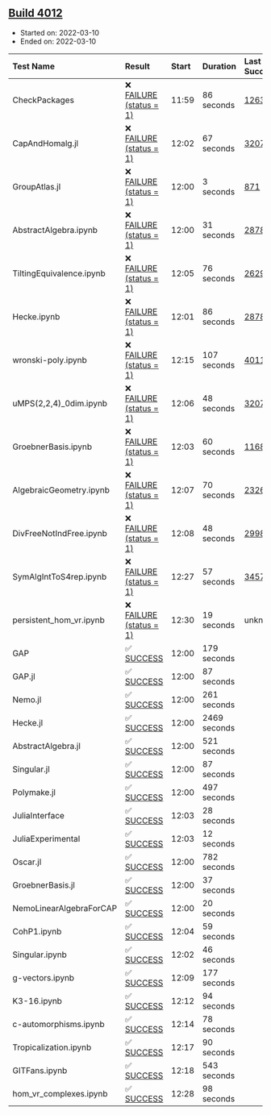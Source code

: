 ## [Build 4012](https://oscarci.mathematik.uni-kl.de/job/oscar-stable/4012/)

* Started on: 2022-03-10
* Ended on: 2022-03-10

| Test Name    | Result | Start | Duration | Last Success | First Failure |
|:-------------|:-------|:------|:---------|:-------------|:--------------|
| CheckPackages | ❌ [FAILURE (status = 1)](https://oscarci.mathematik.uni-kl.de/job/oscar-stable/4012/artifact/logs/build-4012/CheckPackages.log) | 11:59 | 86 seconds | [1263](https://oscarci.mathematik.uni-kl.de/job/oscar-stable/1263/) | [1264](https://oscarci.mathematik.uni-kl.de/job/oscar-stable/1264/) |
| CapAndHomalg.jl | ❌ [FAILURE (status = 1)](https://oscarci.mathematik.uni-kl.de/job/oscar-stable/4012/artifact/logs/build-4012/CapAndHomalg.jl.log) | 12:02 | 67 seconds | [3207](https://oscarci.mathematik.uni-kl.de/job/oscar-stable/3207/) | [3208](https://oscarci.mathematik.uni-kl.de/job/oscar-stable/3208/) |
| GroupAtlas.jl | ❌ [FAILURE (status = 1)](https://oscarci.mathematik.uni-kl.de/job/oscar-stable/4012/artifact/logs/build-4012/GroupAtlas.jl.log) | 12:00 | 3 seconds | [871](https://oscarci.mathematik.uni-kl.de/job/oscar-stable/871/) | [872](https://oscarci.mathematik.uni-kl.de/job/oscar-stable/872/) |
| AbstractAlgebra.ipynb | ❌ [FAILURE (status = 1)](https://oscarci.mathematik.uni-kl.de/job/oscar-stable/4012/artifact/logs/build-4012/AbstractAlgebra.ipynb.log) | 12:00 | 31 seconds | [2878](https://oscarci.mathematik.uni-kl.de/job/oscar-stable/2878/) | [2879](https://oscarci.mathematik.uni-kl.de/job/oscar-stable/2879/) |
| TiltingEquivalence.ipynb | ❌ [FAILURE (status = 1)](https://oscarci.mathematik.uni-kl.de/job/oscar-stable/4012/artifact/logs/build-4012/TiltingEquivalence.ipynb.log) | 12:05 | 76 seconds | [2629](https://oscarci.mathematik.uni-kl.de/job/oscar-stable/2629/) | [2630](https://oscarci.mathematik.uni-kl.de/job/oscar-stable/2630/) |
| Hecke.ipynb | ❌ [FAILURE (status = 1)](https://oscarci.mathematik.uni-kl.de/job/oscar-stable/4012/artifact/logs/build-4012/Hecke.ipynb.log) | 12:01 | 86 seconds | [2878](https://oscarci.mathematik.uni-kl.de/job/oscar-stable/2878/) | [2879](https://oscarci.mathematik.uni-kl.de/job/oscar-stable/2879/) |
| wronski-poly.ipynb | ❌ [FAILURE (status = 1)](https://oscarci.mathematik.uni-kl.de/job/oscar-stable/4012/artifact/logs/build-4012/wronski-poly.ipynb.log) | 12:15 | 107 seconds | [4011](https://oscarci.mathematik.uni-kl.de/job/oscar-stable/4011/) | [4012](https://oscarci.mathematik.uni-kl.de/job/oscar-stable/4012/) |
| uMPS(2,2,4)_0dim.ipynb | ❌ [FAILURE (status = 1)](https://oscarci.mathematik.uni-kl.de/job/oscar-stable/4012/artifact/logs/build-4012/uMPS-2-2-4-_0dim.ipynb.log) | 12:06 | 48 seconds | [3207](https://oscarci.mathematik.uni-kl.de/job/oscar-stable/3207/) | [3208](https://oscarci.mathematik.uni-kl.de/job/oscar-stable/3208/) |
| GroebnerBasis.ipynb | ❌ [FAILURE (status = 1)](https://oscarci.mathematik.uni-kl.de/job/oscar-stable/4012/artifact/logs/build-4012/GroebnerBasis.ipynb.log) | 12:03 | 60 seconds | [1168](https://oscarci.mathematik.uni-kl.de/job/oscar-stable/1168/) | [1169](https://oscarci.mathematik.uni-kl.de/job/oscar-stable/1169/) |
| AlgebraicGeometry.ipynb | ❌ [FAILURE (status = 1)](https://oscarci.mathematik.uni-kl.de/job/oscar-stable/4012/artifact/logs/build-4012/AlgebraicGeometry.ipynb.log) | 12:07 | 70 seconds | [2326](https://oscarci.mathematik.uni-kl.de/job/oscar-stable/2326/) | [2327](https://oscarci.mathematik.uni-kl.de/job/oscar-stable/2327/) |
| DivFreeNotIndFree.ipynb | ❌ [FAILURE (status = 1)](https://oscarci.mathematik.uni-kl.de/job/oscar-stable/4012/artifact/logs/build-4012/DivFreeNotIndFree.ipynb.log) | 12:08 | 48 seconds | [2998](https://oscarci.mathematik.uni-kl.de/job/oscar-stable/2998/) | [2999](https://oscarci.mathematik.uni-kl.de/job/oscar-stable/2999/) |
| SymAlgIntToS4rep.ipynb | ❌ [FAILURE (status = 1)](https://oscarci.mathematik.uni-kl.de/job/oscar-stable/4012/artifact/logs/build-4012/SymAlgIntToS4rep.ipynb.log) | 12:27 | 57 seconds | [3457](https://oscarci.mathematik.uni-kl.de/job/oscar-stable/3457/) | [3458](https://oscarci.mathematik.uni-kl.de/job/oscar-stable/3458/) |
| persistent_hom_vr.ipynb | ❌ [FAILURE (status = 1)](https://oscarci.mathematik.uni-kl.de/job/oscar-stable/4012/artifact/logs/build-4012/persistent_hom_vr.ipynb.log) | 12:30 | 19 seconds | unknown | unknown |
| GAP | ✅ [SUCCESS](https://oscarci.mathematik.uni-kl.de/job/oscar-stable/4012/artifact/logs/build-4012/GAP.log) | 12:00 | 179 seconds |  |  |
| GAP.jl | ✅ [SUCCESS](https://oscarci.mathematik.uni-kl.de/job/oscar-stable/4012/artifact/logs/build-4012/GAP.jl.log) | 12:00 | 87 seconds |  |  |
| Nemo.jl | ✅ [SUCCESS](https://oscarci.mathematik.uni-kl.de/job/oscar-stable/4012/artifact/logs/build-4012/Nemo.jl.log) | 12:00 | 261 seconds |  |  |
| Hecke.jl | ✅ [SUCCESS](https://oscarci.mathematik.uni-kl.de/job/oscar-stable/4012/artifact/logs/build-4012/Hecke.jl.log) | 12:00 | 2469 seconds |  |  |
| AbstractAlgebra.jl | ✅ [SUCCESS](https://oscarci.mathematik.uni-kl.de/job/oscar-stable/4012/artifact/logs/build-4012/AbstractAlgebra.jl.log) | 12:00 | 521 seconds |  |  |
| Singular.jl | ✅ [SUCCESS](https://oscarci.mathematik.uni-kl.de/job/oscar-stable/4012/artifact/logs/build-4012/Singular.jl.log) | 12:00 | 87 seconds |  |  |
| Polymake.jl | ✅ [SUCCESS](https://oscarci.mathematik.uni-kl.de/job/oscar-stable/4012/artifact/logs/build-4012/Polymake.jl.log) | 12:00 | 497 seconds |  |  |
| JuliaInterface | ✅ [SUCCESS](https://oscarci.mathematik.uni-kl.de/job/oscar-stable/4012/artifact/logs/build-4012/JuliaInterface.log) | 12:03 | 28 seconds |  |  |
| JuliaExperimental | ✅ [SUCCESS](https://oscarci.mathematik.uni-kl.de/job/oscar-stable/4012/artifact/logs/build-4012/JuliaExperimental.log) | 12:03 | 12 seconds |  |  |
| Oscar.jl | ✅ [SUCCESS](https://oscarci.mathematik.uni-kl.de/job/oscar-stable/4012/artifact/logs/build-4012/Oscar.jl.log) | 12:00 | 782 seconds |  |  |
| GroebnerBasis.jl | ✅ [SUCCESS](https://oscarci.mathematik.uni-kl.de/job/oscar-stable/4012/artifact/logs/build-4012/GroebnerBasis.jl.log) | 12:00 | 37 seconds |  |  |
| NemoLinearAlgebraForCAP | ✅ [SUCCESS](https://oscarci.mathematik.uni-kl.de/job/oscar-stable/4012/artifact/logs/build-4012/NemoLinearAlgebraForCAP.log) | 12:00 | 20 seconds |  |  |
| CohP1.ipynb | ✅ [SUCCESS](https://oscarci.mathematik.uni-kl.de/job/oscar-stable/4012/artifact/logs/build-4012/CohP1.ipynb.log) | 12:04 | 59 seconds |  |  |
| Singular.ipynb | ✅ [SUCCESS](https://oscarci.mathematik.uni-kl.de/job/oscar-stable/4012/artifact/logs/build-4012/Singular.ipynb.log) | 12:02 | 46 seconds |  |  |
| g-vectors.ipynb | ✅ [SUCCESS](https://oscarci.mathematik.uni-kl.de/job/oscar-stable/4012/artifact/logs/build-4012/g-vectors.ipynb.log) | 12:09 | 177 seconds |  |  |
| K3-16.ipynb | ✅ [SUCCESS](https://oscarci.mathematik.uni-kl.de/job/oscar-stable/4012/artifact/logs/build-4012/K3-16.ipynb.log) | 12:12 | 94 seconds |  |  |
| c-automorphisms.ipynb | ✅ [SUCCESS](https://oscarci.mathematik.uni-kl.de/job/oscar-stable/4012/artifact/logs/build-4012/c-automorphisms.ipynb.log) | 12:14 | 78 seconds |  |  |
| Tropicalization.ipynb | ✅ [SUCCESS](https://oscarci.mathematik.uni-kl.de/job/oscar-stable/4012/artifact/logs/build-4012/Tropicalization.ipynb.log) | 12:17 | 90 seconds |  |  |
| GITFans.ipynb | ✅ [SUCCESS](https://oscarci.mathematik.uni-kl.de/job/oscar-stable/4012/artifact/logs/build-4012/GITFans.ipynb.log) | 12:18 | 543 seconds |  |  |
| hom_vr_complexes.ipynb | ✅ [SUCCESS](https://oscarci.mathematik.uni-kl.de/job/oscar-stable/4012/artifact/logs/build-4012/hom_vr_complexes.ipynb.log) | 12:28 | 98 seconds |  |  |
